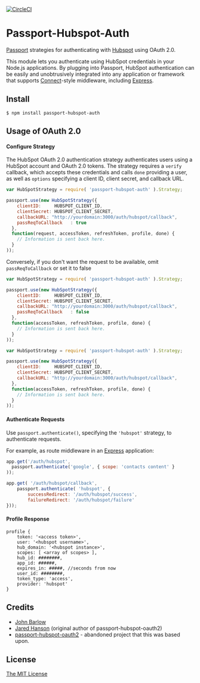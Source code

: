 [![CircleCI](https://circleci.com/gh/jnbarlow/passport-hubspot-auth.svg?style=shield)](https://circleci.com/gh/jnbarlow/passport-hubspot-auth)

# Passport-Hubspot-Auth

[Passport](http://passportjs.org/) strategies for authenticating with [Hubspot](http://www.hubspot.com/)
using OAuth 2.0.

This module lets you authenticate using HubSpot credentials in your Node.js applications.
By plugging into Passport, HubSpot authentication can be easily and
unobtrusively integrated into any application or framework that supports
[Connect](http://www.senchalabs.org/connect/)-style middleware, including
[Express](http://expressjs.com/).

## Install

    $ npm install passport-hubspot-auth

## Usage of OAuth 2.0

#### Configure Strategy

The HubSpot OAuth 2.0 authentication strategy authenticates users using a HubSpot
account and OAuth 2.0 tokens.  The strategy requires a `verify` callback, which
accepts these credentials and calls `done` providing a user, as well as
`options` specifying a client ID, client secret, and callback URL.

```javascript
var HubSpotStrategy = require( 'passport-hubspot-auth' ).Strategy;

passport.use(new HubSpotStrategy({
    clientID:     HUBSPOT_CLIENT_ID,
    clientSecret: HUBSPOT_CLIENT_SECRET,
    callbackURL: "http://yourdomain:3000/auth/hubspot/callback",
    passReqToCallback   : true
  },
  function(request, accessToken, refreshToken, profile, done) {
    // Information is sent back here.
  }
));
```
Conversely, if you don't want the request to be available, omit `passReqToCallback` or set it to false

```javascript
var HubSpotStrategy = require( 'passport-hubspot-auth' ).Strategy;

passport.use(new HubSpotStrategy({
    clientID:     HUBSPOT_CLIENT_ID,
    clientSecret: HUBSPOT_CLIENT_SECRET,
    callbackURL: "http://yourdomain:3000/auth/hubspot/callback",
    passReqToCallback   : false
  },
  function(accessToken, refreshToken, profile, done) {
    // Information is sent back here.
  }
));
```

```javascript
var HubSpotStrategy = require( 'passport-hubspot-auth' ).Strategy;

passport.use(new HubSpotStrategy({
    clientID:     HUBSPOT_CLIENT_ID,
    clientSecret: HUBSPOT_CLIENT_SECRET,
    callbackURL: "http://yourdomain:3000/auth/hubspot/callback",
  },
  function(accessToken, refreshToken, profile, done) {
    // Information is sent back here.
  }
));
```

#### Authenticate Requests

Use `passport.authenticate()`, specifying the `'hubspot'` strategy, to
authenticate requests.

For example, as route middleware in an [Express](http://expressjs.com/)
application:

```javascript
app.get('/auth/hubspot',
  passport.authenticate('google', { scope: 'contacts content' }
));

app.get( '/auth/hubspot/callback',
	passport.authenticate( 'hubspot', {
		successRedirect: '/auth/hubspot/success',
		failureRedirect: '/auth/hubspot/failure'
}));
```

#### Profile Response

```
profile { 
    token: '<access token>',
    user: '<hubspot username>',
    hub_domain: '<hubspot instance>',
    scopes: [ <array of scopes> ],
    hub_id: ########,
    app_id: ######,
    expires_in: #####, //seconds from now
    user_id: ########,
    token_type: 'access',
    provider: 'hubspot' 
}
```

## Credits
  
  - [John Barlow](http://github.com/jnbarlow)
  - [Jared Hanson](http://github.com/jaredhanson) (original author of passport-hubspot-oauth2)
  - [passport-hubspot-oauth2](https://www.npmjs.com/package/passport-hubspot-oauth2) - abandoned project that this was based upon.

## License

[The MIT License](http://opensource.org/licenses/MIT)
